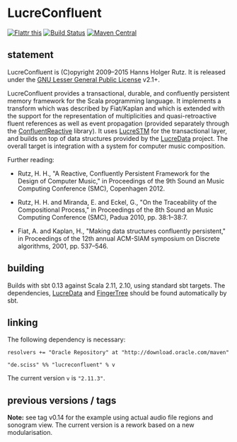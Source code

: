 # LucreConfluent

[![Flattr this](http://api.flattr.com/button/flattr-badge-large.png)](https://flattr.com/submit/auto?user_id=sciss&url=https%3A%2F%2Fgithub.com%2FSciss%2FLucreConfluent&title=LucreConfluent&language=Scala&tags=github&category=software)
[![Build Status](https://travis-ci.org/Sciss/LucreConfluent.svg?branch=master)](https://travis-ci.org/Sciss/LucreConfluent)
[![Maven Central](https://maven-badges.herokuapp.com/maven-central/de.sciss/lucreconfluent_2.11/badge.svg)](https://maven-badges.herokuapp.com/maven-central/de.sciss/lucreconfluent_2.11)

## statement

LucreConfluent is (C)opyright 2009&ndash;2015 Hanns Holger Rutz. It is released under the [GNU Lesser General Public License](http://github.com/Sciss/LucreConfluent/blob/master/licenses/LucreConfluent-License.txt) v2.1+.

LucreConfluent provides a transactional, durable, and confluently persistent memory framework for the Scala programming language. It implements a transform which was described by Fiat/Kaplan and which is extended with the support for the representation of multiplicities and quasi-retroactive fluent references as well as event propagation (provided separately through the [ConfluentReactive](https://github.com/Sciss/ConfluentReactive) library). It uses [LucreSTM](https://github.com/Sciss/LucreSTM) for the transactional layer, and builds on top of data structures provided by the [LucreData](https://github.com/Sciss/LucreData) project. The overall target is integration with a system for computer music composition.

Further reading:

 - Rutz, H. H., "A Reactive, Confluently Persistent Framework for the Design of Computer Music," in Proceedings of the 9th Sound an Music Computing Conference (SMC), Copenhagen 2012.

 - Rutz, H. H. and Miranda, E. and Eckel, G., "On the Traceability of the Compositional Process," in Proceedings of the 8th Sound an Music Computing Conference (SMC), Padua 2010, pp. 38:1–38:7.

 - Fiat, A. and Kaplan, H., "Making data structures confluently persistent," in Proceedings of the 12th annual ACM-SIAM symposium on Discrete algorithms, 2001, pp. 537–546.

## building

Builds with sbt 0.13 against Scala 2.11, 2.10, using standard sbt targets. The dependencies, [LucreData](https://github.com/Sciss/LucreData) and [FingerTree](https://github.com/Sciss/FingerTree) should be found automatically by sbt.

## linking

The following dependency is necessary:

    resolvers += "Oracle Repository" at "http://download.oracle.com/maven"
    
    "de.sciss" %% "lucreconfluent" % v

The current version `v` is `"2.11.3"`.

## previous versions / tags

__Note:__ see tag v0.14 for the example using actual audio file regions and sonogram view. The current version is a rework based on a new modularisation.
